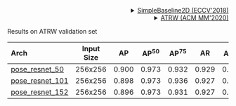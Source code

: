 <!-- [ALGORITHM] -->

<details>
<summary align="right"><a href="http://openaccess.thecvf.com/content_ECCV_2018/html/Bin_Xiao_Simple_Baselines_for_ECCV_2018_paper.html">SimpleBaseline2D (ECCV'2018)</a></summary>

```bibtex
@inproceedings{xiao2018simple,
  title={Simple baselines for human pose estimation and tracking},
  author={Xiao, Bin and Wu, Haiping and Wei, Yichen},
  booktitle={Proceedings of the European conference on computer vision (ECCV)},
  pages={466--481},
  year={2018}
}
```

</details>

<!-- [DATASET] -->

<details>
<summary align="right"><a href="https://arxiv.org/abs/1906.05586">ATRW (ACM MM'2020)</a></summary>

```bibtex
@inproceedings{li2020atrw,
  title={ATRW: A Benchmark for Amur Tiger Re-identification in the Wild},
  author={Li, Shuyuan and Li, Jianguo and Tang, Hanlin and Qian, Rui and Lin, Weiyao},
  booktitle={Proceedings of the 28th ACM International Conference on Multimedia},
  pages={2590--2598},
  year={2020}
}
```

</details>

Results on ATRW validation set

| Arch  | Input Size | AP | AP<sup>50</sup> | AP<sup>75</sup> | AR | AR<sup>50</sup> | ckpt | log |
| :-------------- | :-----------: | :------: | :------: | :------: | :------: | :------: |:------: |:------: |
| [pose_resnet_50](/configs/animal/2d_kpt_sview_rgb_img/topdown_heatmap/atrw/res50_atrw_256x256.py)  | 256x256 | 0.900 | 0.973 | 0.932 | 0.929 | 0.985 | [ckpt](https://download.openmmlab.com/mmpose/animal/resnet/res50_atrw_256x256-546c4594_20210414.pth) | [log](https://download.openmmlab.com/mmpose/animal/resnet/res50_atrw_256x256_20210414.log.json) |
| [pose_resnet_101](/configs/animal/2d_kpt_sview_rgb_img/topdown_heatmap/atrw/res101_atrw_256x256.py) | 256x256 | 0.898 | 0.973 | 0.936 | 0.927 | 0.985 | [ckpt](https://download.openmmlab.com/mmpose/animal/resnet/res101_atrw_256x256-da93f371_20210414.pth) | [log](https://download.openmmlab.com/mmpose/animal/resnet/res101_atrw_256x256_20210414.log.json) |
| [pose_resnet_152](/configs/animal/2d_kpt_sview_rgb_img/topdown_heatmap/atrw/res152_atrw_256x256.py) | 256x256 | 0.896 | 0.973 | 0.931 | 0.927 | 0.985 | [ckpt](https://download.openmmlab.com/mmpose/animal/resnet/res152_atrw_256x256-2bb8e162_20210414.pth) | [log](https://download.openmmlab.com/mmpose/animal/resnet/res152_atrw_256x256_20210414.log.json) |
